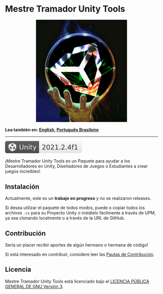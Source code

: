 # Mestre Tramador Unity Tools

<p align="center">
    <img src="./assets/images/logo.png" alt="Logo" width="300" height="337.5" />
</p>

**Lea también en: [English](../README.md), [Português Brasileiro](./README.PT-BR.md)**

---

[![unity](./assets/badges/unity.svg)](#)

¡Mestre Tramador Unity Tools es un Paquete para ayudar a los Desarrolladores en
Unity, Diseñadores de Juegos o Estudiantes a crear juegos increíbles!

## Instalación

Actualmente, este es un **trabajo en progreso** y no se realizaron releases.

Si desea utilizar el paquete de todos modos, puede o copiar todos los archivos
`.cs` para su Proyecto Unity o instálelo fácilmente a través de UPM, ya sea
clonando localmente o a través de la URL de GitHub.

## Contribución

Sería un placer recibir aportes de algún hermano o hermana de código!

Si está interesado en contribuir, considere leer las [Pautas de Contribución](./CONTRIBUTING.ES.md).

## Licencia

Mestre Tramador Unity Tools está licenciado bajo el
[LICENCIA PÚBLICA GENERAL DE GNU Versión 3](../LICENSE).
